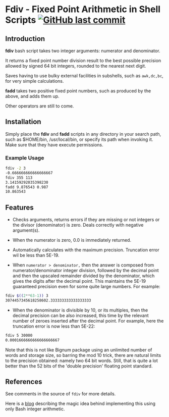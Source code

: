 # Fdiv - Fixed Point Arithmetic in Shell Scripts [<img alt="GitHub last commit" src="https://img.shields.io/github/last-commit/liborty/fdiv/HEAD?logo=github">](https://github.com/liborty/fdiv)

## Introduction

**fdiv** bash script takes two integer arguments: numerator and denominator.

It returns a fixed point number division result to the best possible precision
 allowed by signed 64 bit integers, rounded to the nearest next digit.

Saves having to use bulky external facilities in subshells, such as `awk,dc,bc`, for very simple calculations. 

**fadd** takes two positive fixed point numbers, such as produced by the above, and adds them up.

Other operators are still to come. 

## Installation

Simply place the **fdiv** and **fadd** scripts in any directory in your search path, such as $HOME/bin, /usr/local/bin, or specify its path when invoking it. Make sure that they have  execute permissions.
 
### Example Usage

```bash
fdiv -2 3
-0.666666666666666667  
fdiv 355 113
3.14159292035398230
fadd 9.876543 0.987
10.863543
```

## Features

- Checks arguments, returns errors if they are missing or not integers or the divisor (denominator) is zero. Deals correctly with negative argument(s).

- When the numerator is zero, 0.0 is immediately returned.

- Automatically calculates with the maximum precision. Truncation error wil be less than 5E-19.

- When `numerator > denominator,` then the answer is composed from numerator/denominator integer division, followed by the decimal point and then the upscaled remainder divided by the denominator, which gives the digits after the decimal point. This maintains the 5E-19 guaranteed precision even for some  quite large numbers. For example:

```bash
fdiv $((2**63-1)) 3
3074457345618258602.333333333333333333
```

- When the denominator is divisible by 10, or its multiples, then the decimal precision can be also increased, this time by the relevant number of zeroes inserted after the decimal point. For example, here the truncation error is now less than 5E-22:

```bash
fdiv 5 30000
0.0001666666666666666667
```

Note that this is not like Bignum package using an unlimited number of words and storage size, so barring the mod 10 trick, there are natural limits to the precision obtained: namely two 64 bit words. Still, that is quite a lot better than the 52 bits of the 'double precision' floating point standard.

## References

See comments in the source of `fdiv` for more details.

Here is a [blog](https://oldmill.cz/2020-01-02-the-joy-of-bashing.html) describing the magic idea behind implementing this using only Bash integer arithmetic.
